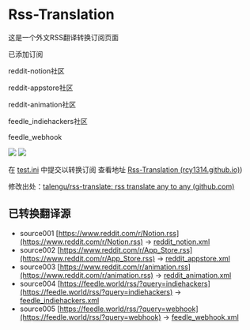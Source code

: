 # Rss-Translation

这是一个外文RSS翻译转换订阅页面

已添加订阅

reddit-notion社区

reddit-appstore社区

reddit-animation社区

feedle_indiehackers社区

feedle_webhook

![](https://github.com/talengu/rss-translate/workflows/circle_translate/badge.svg)
![](https://github.com/talengu/rss-translate/workflows/Deploy/badge.svg)

在 [test.ini](https://github.com/rcy1314/Rss-Translation/blob/main/test.ini) 中提交以转换订阅
查看地址 [ Rss-Translation (rcy1314.github.io)](https://rcy1314.github.io/Rss-Translation/))

修改出处：[talengu/rss-translate: rss translate any to any (github.com)](https://github.com/talengu/rss-translate)

## 已转换翻译源

 - source001 [https://www.reddit.com/r/Notion.rss](https://www.reddit.com/r/Notion.rss) -> [reddit_notion.xml](rss/reddit_notion.xml)
 - source002 [https://www.reddit.com/r/App_Store.rss](https://www.reddit.com/r/App_Store.rss) -> [reddit_appstore.xml](rss/reddit_appstore.xml)
 - source003 [https://www.reddit.com/r/animation.rss](https://www.reddit.com/r/animation.rss) -> [reddit_animation.xml](rss/reddit_animation.xml)
 - source004 [https://feedle.world/rss/?query=indiehackers](https://feedle.world/rss/?query=indiehackers) -> [feedle_indiehackers.xml](rss/feedle_indiehackers.xml)
 - source005 [https://feedle.world/rss/?query=webhook](https://feedle.world/rss/?query=webhook) -> [feedle_webhook.xml](rss/feedle_webhook.xml)
